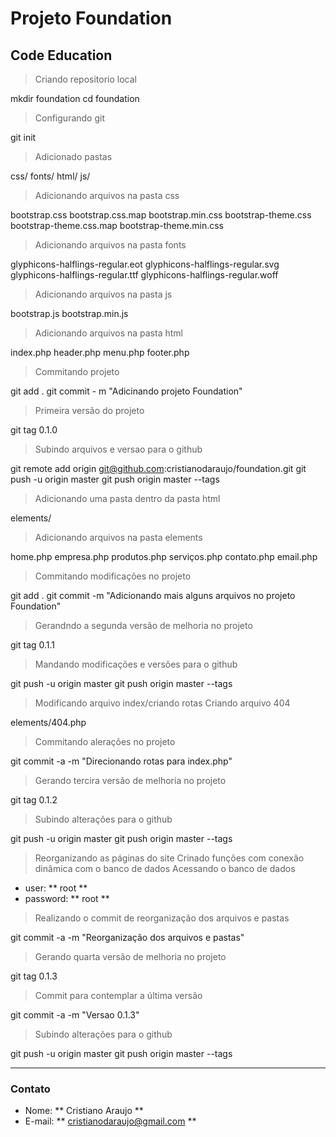 # Projeto Foundation #
## Code Education ##

> Criando repositorio local

  mkdir foundation
  cd foundation

> Configurando git

  git init

> Adicionado pastas

  css/
  fonts/
  html/
  js/

> Adicionando arquivos na pasta css

  bootstrap.css
  bootstrap.css.map
  bootstrap.min.css
  bootstrap-theme.css
  bootstrap-theme.css.map
  bootstrap-theme.min.css
  
> Adicionando arquivos na pasta fonts
  
  glyphicons-halflings-regular.eot
  glyphicons-halflings-regular.svg
  glyphicons-halflings-regular.ttf
  glyphicons-halflings-regular.woff

> Adicionando arquivos na pasta js

  bootstrap.js
  bootstrap.min.js

> Adicionando arquivos na pasta html

  index.php
  header.php
  menu.php
  footer.php

> Commitando projeto

  git add .
  git commit - m "Adicinando projeto Foundation"

> Primeira versão do projeto

  git tag 0.1.0

> Subindo arquivos e versao para o github

  git remote add origin git@github.com:cristianodaraujo/foundation.git
  git push -u origin master
  git push origin master --tags
 
> Adicionando uma pasta dentro da pasta html

  elements/

> Adicionando arquivos na pasta elements

  home.php
  empresa.php
  produtos.php
  serviços.php
  contato.php
  email.php 

> Commitando modificações no projeto

  git add .
  git commit -m "Adicionando mais alguns arquivos no projeto Foundation"

> Gerandndo a segunda versão de melhoria no projeto

  git tag 0.1.1

> Mandando modificações e versões para o github

  git push -u origin master
  git push origin master --tags

> Modificando arquivo index/criando rotas
> Criando arquivo 404

  elements/404.php

> Commitando alerações no projeto

  git commit -a -m "Direcionando rotas para index.php"

> Gerando tercira versão de melhoria no projeto

  git tag 0.1.2

> Subindo alterações para o github

  git push -u origin master
  git push origin master --tags

> Reorganizando as páginas do site
> Crinado funções com conexão dinâmica com o banco de dados
> Acessando o banco de dados
*   user: ** root **
*   password: ** root **

> Realizando o commit de reorganização dos arquivos e pastas

  git commit -a -m "Reorganização dos arquivos e pastas"

> Gerando quarta versão de melhoria no projeto

  git tag 0.1.3

> Commit para contemplar a última versão

  git commit -a -m "Versao 0.1.3"

> Subindo alterações para o github

  git push -u origin master
  git push origin master --tags

---
### Contato ###

*    Nome: ** Cristiano Araujo **
*    E-mail: ** cristianodaraujo@gmail.com **

